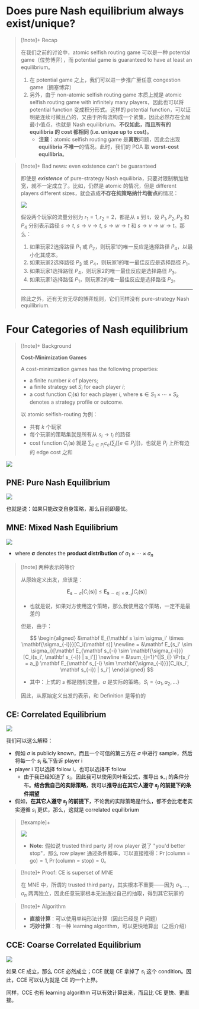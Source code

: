 # Does pure Nash equilibrium always exist/unique?

> [!note]+ Recap
> 
> 在我们之前的讨论中，atomic selfish routing game 可以是一种 potential game（位势博弈），而 potential game is guaranteed to have at least an equilibrium。
> 
> 1. 在 potential game 之上，我们可以进一步推广至任意 congestion game（拥塞博弈）
> 2. 另外，由于 non-atomic selfish routing game 本质上就是 atomic selfish routing game with infinitely many players，因此也可以将 potential function 变成积分形式。这样的 potential function，可以证明是连续可微且凸的，又由于所有流构成一个紧集，因此必然存在全局最小值点，也就是 Nash equilibrium。**不仅如此，而且所有的 equilibria 的 cost 都相同 (i.e. unique up to cost)。**
>     - **注意**：atomic selfish routing game 是**离散**问题，因此会出现 **equilibria 不唯一**的情况。此时，我们的 POA 取 **worst-cost equilibria**。


> [!note]+ Bad news: even existence can't be guaranteed
> 
> 即使是 ***existence*** of pure-strategy Nash equilibria，只要对限制稍加放宽，就不一定成立了。比如，仍然是 atomic 的情况，但是 different players different sizes，就会造成**不存在纯策略纳什均衡点**的情况：
> 
> <img src="https://gitlab.com/mtdickens1998/mtd-images/-/raw/main/img/2024/07/19_2_12_11_202407190212756.png"/>
> 
> 假设两个玩家的流量分别为 $r_1 = 1, r_2 = 2$，都是从 s 到 t，设 $P_1, P_2, P_3$ 和 $P_4$ 分别表示路径 $s \rightarrow t$, $s \rightarrow v \rightarrow t$, $s \rightarrow w \rightarrow t$ 和 $s \rightarrow v \rightarrow w \rightarrow t$。那么：
>  
> 1. 如果玩家2选择路径 $P_1$ 或 $P_2$，则玩家1的唯一反应是选择路径 $P_4$，以最小化其成本。 
> 2. 如果玩家2选择路径 $P_3$ 或 $P_4$，则玩家1的唯一最佳反应是选择路径 $P_1$。 
> 3. 如果玩家1选择路径 $P_4$，则玩家2的唯一最佳反应是选择路径 $P_3$。 
> 4. 如果玩家1选择路径 $P_1$，则玩家2的唯一最佳反应是选择路径 $P_2$。
> 
> ---
> 
> 除此之外，还有无穷无尽的博弈规则，它们同样没有 pure-strategy Nash equilibrium.

# Four Categories of Nash equilibrium

> [!note]+ Background
> 
> **Cost-Minimization Games**
> 
> A cost-minimization games has the following properties:
> 
> - a finite number $k$ of players;
> - a finite strategy set $S_i$ for each player $i$;
> - a cost function $C_i(\mathbf s)$ for each player $i$, where $\mathbf s \in S_1 \times \cdots \times S_k$ denotes a strategy profile or outcome.
>   
> 以 atomic selfish-routing 为例：
> 
> - 共有 $k$ 个玩家
> - 每个玩家的策略集就是所有从 $s_i \to t_i$ 的路径
> - cost function $C_i(\mathbf s)$ 就是 $\sum_{e \in P_i} c_e(\sum_{j} [[e \in P_j]])$，也就是 $P_i$ 上所有边的 edge cost 之和

<img src="https://gitlab.com/mtdickens1998/mtd-images/-/raw/main/img/2024/07/22_0_30_42_202407220030216.png"/>

## PNE: Pure Nash Equilibrium

<img src="https://gitlab.com/mtdickens1998/mtd-images/-/raw/main/img/2024/07/22_0_50_47_202407220050270.png"/>

也就是说：如果只能改变自身策略，那么目前即最优。

## MNE: Mixed Nash Equilibrium

<img src="https://gitlab.com/mtdickens1998/mtd-images/-/raw/main/img/2024/07/22_1_22_34_202407220122020.png"/>

- where $\mathbf \sigma$ denotes the **product distribution** of $\sigma_1 \times \cdots \times \sigma_n$

> [!note] 两种表示的等价
> 
> 从原始定义出发，应该是：
> 
> $$
> \mathbf E_{\mathbf s \sim \sigma}[C_i(\mathbf s)] \leq \mathbf E_{\mathbf s \sim \sigma_i' \times \mathbf{\sigma_{-i}}}[C_i(\mathbf s)]
> $$
> 
> - 也就是说，如果对方使用这个策略，那么我使用这个策略，一定不是最差的
> 
> 但是，由于：
> 
> $$
> \begin{aligned}
> &\mathbf E_{\mathbf s \sim \sigma_i' \times \mathbf{\sigma_{-i}}}[C_i(\mathbf s)] \newline
> = &\mathbf E_{s_i' \sim \sigma_i}[\mathbf E_{\mathbf s_{-i} \sim \mathbf{\sigma_{-i}}}[C_i(s_i', \mathbf s_{-i}) | s_i']] \newline
> = &\sum_{j=1}^{|S_i|} \Pr(s_i' = a_j) \mathbf E_{\mathbf s_{-i} \sim \mathbf{\sigma_{-i}}}[C_i(s_i', \mathbf s_{-i}) | s_i']
> \end{aligned}
> $$
> 
> - 其中：上式的 $s$ 都是随机变量，$a$ 是实际的策略。$S_i = \{a_1, a_2, \dots\}$
> 
> 因此，从原始定义出发的表示，和 Definition 是等价的

## CE: Correlated Equilibrium

<img src="https://gitlab.com/mtdickens1998/mtd-images/-/raw/main/img/2024/07/22_1_35_59_202407220135949.png"/>

我们可以这么解释：

- 假如 $\sigma$ is publicly known，而且一个可信的第三方在 $\sigma$ 中进行 sample，然后将每一个 $s_i$ 私下告诉 player i
- player i 可以选择 follow i，也可以选择不 follow
    - 由于我已经知道了 $s_i$，因此我可以使用贝叶斯公式，推导出 $\mathbf s_{-i}$ 的条件分布。**结合我自己的实际策略**，我可以**推导出在其它人遵守 $s_j$ 的前提下的条件期望**
- 假如，**在其它人遵守 $s_j$ 的前提下**，不论我的实际策略是什么，都不会比老老实实遵循 $s_i$ 更优，那么，这就是 correlated equilibrium

> [!example]+
> 
> <img src="https://gitlab.com/mtdickens1998/mtd-images/-/raw/main/img/2024/07/22_2_20_7_202407220220761.png"/>
> 
> - **Note:** 假如说 trusted third party 对 row player 说了 "you'd better stop"，那么 row player 通过条件概率，可以直接推得：$\Pr(\text{column = go}) = 1, \Pr(\text{column = stop}) = 0$。

> [!note]+ Proof: CE is superset of MNE
> 
> 在 MNE 中，所谓的 trusted third party，其实根本不重要——因为 $\sigma_1, \dots, \sigma_n$ 两两独立，因此任意玩家根本无法通过自己的抽取，得到其它玩家的

> [!note]+ Algorithm
> 
> - **直接计算**：可以使用单纯形法计算（因此已经是 P 问题）
> - **巧妙计算**：有一种 learning algorithm，可以更快地算出（之后介绍）

## CCE: Coarse Correlated Equilibrium

<img src="https://gitlab.com/mtdickens1998/mtd-images/-/raw/main/img/2024/07/22_2_30_16_202407220230975.png"/>

如果 CE 成立，那么 CCE 必然成立；CCE 就是 CE 拿掉了 $s_i$ 这个 condition。因此，CCE 可以认为就是 CE 的一个上界。

同样，CCE 也有 learning algorithm 可以有效计算出来，而且比 CE 更快、更直接。